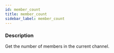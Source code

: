 ```yaml
---
id: member_count
title: member_count
sidebar_label: member_count
---
```


### Description

Get the number of members in the current channel.